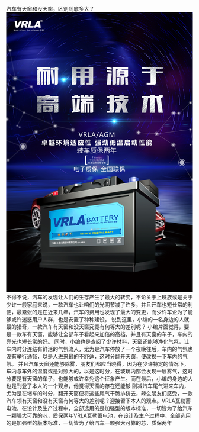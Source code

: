 汽车有天窗和没天窗，区别到底多大？
![images](https://github.com/woailuoshenqi/-1111/blob/master/1.jpg)
​​不得不说，汽车的发现让人们的生存产生了最大的转变，不论关于上班族或是关于少许一般家庭来说，一款汽车也让咱们的光阴节减了许多，并且开车也短长常的利便，最紧张的是在近来几年，汽车的费用也发现了最大的变更，而少许车企为了能够或许迷惑用户人群，也是安置了种种建设。
说到这里，小编的一名身边的人就最的猎奇，一款汽车有天窗和没天窗究竟有何等大的差别呢？
小编片面觉得，要是一款车有天窗，能够让全部车子看起来加倍的高档，并且有天窗的车子，车内的亮光也短长常的好。
同时，小编也是查阅了少许材料，天窗还能够净化气氛，让车内时分连结有鲜活的气氛流入，尤为是汽车停放了一个夜晚往后，车内的气氛也没有举行通畅，以是人进来最的不舒适，这时分翻开天窗，便改换一下车内的气氛。
并且汽车天窗还能够除雾，朋友们都应当晓得，因为在少许特定的情况下，车内与车外的温度或是对照大的，以是这时分，在玻璃内部会发现一层雾气，这时分要是有天窗的车子，也能够或许幸免这个征象产生。而在最后，小编的身边的人也是刊登了本人的一个观点，他觉得天窗的存在还能够
削减汽车尾气进来车内，尤为是在堵车的时分，翻开天窗便将这些尾气干脆排挤去，辣么朋友们感受，一款汽车领有天窗和没有天窗有何等大的差别呢？迎接留下本人的观点。VRLA瓦勒蓄电池，在设计及生产过程中，全部选用的是加强型的版本标准，一切皆为了给汽车一颗强大可靠的芯，质保两年​​​​
VRLA瓦勒蓄电池，在设计及生产过程中，全部选用的是加强型的版本标准，一切皆为了给汽车一颗强大可靠的芯，质保两年
